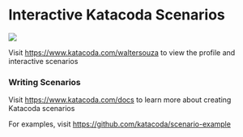 # Interactive Katacoda Scenarios

[![](http://shields.katacoda.com/katacoda/waltersouza/count.svg)](https://www.katacoda.com/waltersouza "Get your profile on Katacoda.com")

Visit https://www.katacoda.com/waltersouza to view the profile and interactive scenarios

### Writing Scenarios
Visit https://www.katacoda.com/docs to learn more about creating Katacoda scenarios

For examples, visit https://github.com/katacoda/scenario-example
